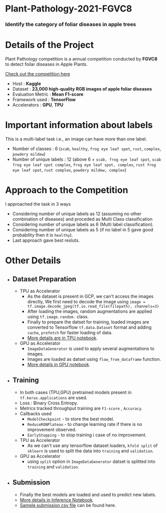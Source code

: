 # Plant-Pathology-2021-FGVC8
### Identify the category of foliar diseases in apple trees

<h1>Details of the Project</h1>
<p> Plant Pathology competition is a annual competition conducted by <b>FGVC8</b> to detect foilar diseases in Apple Plants. </p>

[Check out the competition here](https://www.kaggle.com/c/plant-pathology-2021-fgvc8/overview/description)

- Host : **Kaggle**
- Dataset : **23,000 high-quality RGB images of apple foliar diseases**
- Evaluation Metric : **Mean F1-score**
- Framework used : **TensorFlow**
- Accelerators : **GPU**, **TPU**

# Important information about labels
This is a multi-label task i.e., an image can have more than one label.
- Number of classes : 6 (`scab`, `healthy`, `frog eye leaf spot`, `rust`, `complex`, `powdery mildew`)
- Number of unique labels : 12 (above 6 + `scab, frog eye leaf spot`, `scab frog eye leaf spot complex`, `frog eye leaf spot, complex`, `rust frog eye leaf spot`, `rust complex`, `powdery mildew, complex`)

# Approach to the Competition
I approached the task in 3 ways
- Considering number of unique labels as 12 (assuming no other combination of diseases) and proceded as Multi Class classification
- Considering number of unique labels as 6 (Multi label classification).
- Considering number of unique labels as 5 (if no label in 5 gave good probability then it is `healthy`).
- Last approach gave best resluts.

# Other Details 
- ## Dataset Preparation
  - TPU as Accelerator
     - As the dataset is present in GCP, we can't access the images directly, We first need to decode the image using `image = tf.image.decode_jpeg(tf.io.read_file(filepath), channels=3)`
     - After loading the images, random augmentations are applied using `tf.image.random.` class.
     - Finally to prepare the datset for training, loaded images are converted to Tensorflow `tf.data.Dataset` format and adding `cache`, `prefetch` for faster loading of data. 
     - [More details are in TPU notebook]().
  - GPU as Accelerator
     - `ImageDataGenerator` is used to apply several augmentations to images.
     - Images are loaded as datset using `flow_from_dataframe` function.
     - [More details in GPU notebook]().

- ## Training 
  - In both cases (TPU,GPU) pretrained models present in `tf.keras.applications` are used.
  - Loss : Binary Cross Entropy.
  - Metrics tracked throughput training are `F1-score` , `Accuracy`.
  - Callbacks used
      - `ModelCheckpoint` - to store the best model.
      - `ReduceRONPlateau` - to change learning rate if there is no improvement observed.
      - `EarlyStopping` - to stop training i case of no improvement.
  - TPU as Accelerator
      - As we can't use any tensorflow dataset loaders, `kfold split` of `sklearn` is used to split the data into `training` and `validation`.    
  - GPU as Accelerator
     - using `split` option in `ImageDataGenerator` datset is splitted into `training` and `validation`.

- ## Submission
  - Finally the best models are loaded and used to predict new labels.
  - [More details in Inference Notebook]().
  - [Sample submission csv file]() can be found here.
